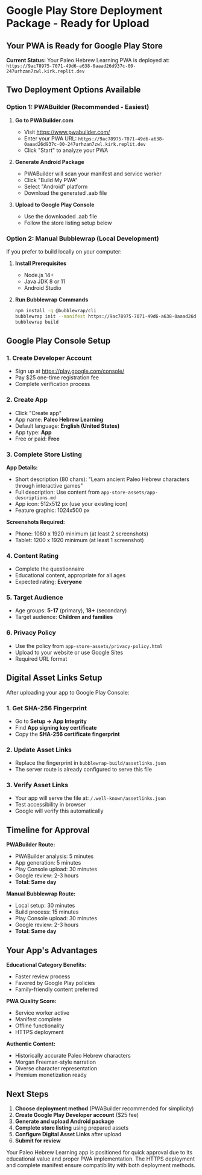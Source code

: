 # Google Play Store Deployment Package - Ready for Upload

## Your PWA is Ready for Google Play Store

**Current Status:** Your Paleo Hebrew Learning PWA is deployed at:
`https://9ac78975-7071-49d6-a638-0aaad26d937c-00-247urhzan7zwl.kirk.replit.dev`

## Two Deployment Options Available

### Option 1: PWABuilder (Recommended - Easiest)

1. **Go to PWABuilder.com**
   - Visit https://www.pwabuilder.com/
   - Enter your PWA URL: `https://9ac78975-7071-49d6-a638-0aaad26d937c-00-247urhzan7zwl.kirk.replit.dev`
   - Click "Start" to analyze your PWA

2. **Generate Android Package**
   - PWABuilder will scan your manifest and service worker
   - Click "Build My PWA"
   - Select "Android" platform
   - Download the generated .aab file

3. **Upload to Google Play Console**
   - Use the downloaded .aab file
   - Follow the store listing setup below

### Option 2: Manual Bubblewrap (Local Development)

If you prefer to build locally on your computer:

1. **Install Prerequisites**
   - Node.js 14+
   - Java JDK 8 or 11
   - Android Studio

2. **Run Bubblewrap Commands**
   ```bash
   npm install -g @bubblewrap/cli
   bubblewrap init --manifest https://9ac78975-7071-49d6-a638-0aaad26d937c-00-247urhzan7zwl.kirk.replit.dev/manifest.json
   bubblewrap build
   ```

## Google Play Console Setup

### 1. Create Developer Account
- Sign up at https://play.google.com/console/
- Pay $25 one-time registration fee
- Complete verification process

### 2. Create App
- Click "Create app"
- App name: **Paleo Hebrew Learning**
- Default language: **English (United States)**
- App type: **App**
- Free or paid: **Free**

### 3. Complete Store Listing

**App Details:**
- Short description (80 chars): "Learn ancient Paleo Hebrew characters through interactive games"
- Full description: Use content from `app-store-assets/app-descriptions.md`
- App icon: 512x512 px (use your existing icon)
- Feature graphic: 1024x500 px

**Screenshots Required:**
- Phone: 1080 x 1920 minimum (at least 2 screenshots)
- Tablet: 1200 x 1920 minimum (at least 1 screenshot)

### 4. Content Rating
- Complete the questionnaire
- Educational content, appropriate for all ages
- Expected rating: **Everyone**

### 5. Target Audience
- Age groups: **5-17** (primary), **18+** (secondary)
- Target audience: **Children and families**

### 6. Privacy Policy
- Use the policy from `app-store-assets/privacy-policy.html`
- Upload to your website or use Google Sites
- Required URL format

## Digital Asset Links Setup

After uploading your app to Google Play Console:

### 1. Get SHA-256 Fingerprint
- Go to **Setup → App Integrity**
- Find **App signing key certificate**
- Copy the **SHA-256 certificate fingerprint**

### 2. Update Asset Links
- Replace the fingerprint in `bubblewrap-build/assetlinks.json`
- The server route is already configured to serve this file

### 3. Verify Asset Links
- Your app will serve the file at: `/.well-known/assetlinks.json`
- Test accessibility in browser
- Google will verify this automatically

## Timeline for Approval

**PWABuilder Route:**
- PWABuilder analysis: 5 minutes
- App generation: 5 minutes
- Play Console upload: 30 minutes
- Google review: 2-3 hours
- **Total: Same day**

**Manual Bubblewrap Route:**
- Local setup: 30 minutes
- Build process: 15 minutes
- Play Console upload: 30 minutes
- Google review: 2-3 hours
- **Total: Same day**

## Your App's Advantages

**Educational Category Benefits:**
- Faster review process
- Favored by Google Play policies
- Family-friendly content preferred

**PWA Quality Score:**
- Service worker active
- Manifest complete
- Offline functionality
- HTTPS deployment

**Authentic Content:**
- Historically accurate Paleo Hebrew characters
- Morgan Freeman-style narration
- Diverse character representation
- Premium monetization ready

## Next Steps

1. **Choose deployment method** (PWABuilder recommended for simplicity)
2. **Create Google Play Developer account** ($25 fee)
3. **Generate and upload Android package**
4. **Complete store listing** using prepared assets
5. **Configure Digital Asset Links** after upload
6. **Submit for review**

Your Paleo Hebrew Learning app is positioned for quick approval due to its educational value and proper PWA implementation. The HTTPS deployment and complete manifest ensure compatibility with both deployment methods.